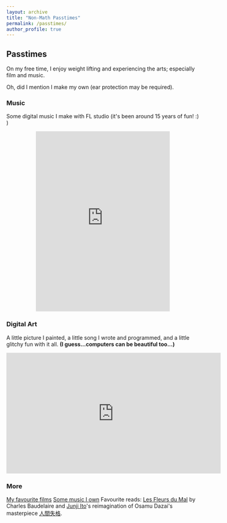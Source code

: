 ```yaml
---
layout: archive
title: "Non-Math Passtimes"
permalink: /passtimes/
author_profile: true
---
```



## Passtimes

On my free time, I enjoy weight lifting and experiencing the arts; especially film and music.  


Oh, did I mention I make my own (ear protection may be required).

### Music 

Some digital music I make with FL studio (it's been around 15 years of fun! :) )

<p align="center">
<iframe style="border: 0; width: 350px; height: 470px;" src="https://bandcamp.com/EmbeddedPlayer/album=267821854/size=large/bgcol=ffffff/linkcol=0687f5/tracklist=false/transparent=true/" seamless><a href="https://whererealitybends.bandcamp.com/album/2-6">П̷̠̐́̀͝р̷͈̲͑̀̿̈о̸̖̻̏̓с̷̜̩͔̃̕л̸̤͇̺̈͆͛͠ͅа̵͇̘̓͋̐͘в̸̨̬̓̈́̽̃л̶̧̩͖̟͒̄̇̏е̶̢͕̲̹̽̒н̷̡̹̯͛̿̈̊и̴̙̯̟̉͑̂̕е̸̖̋͗ ̷͎̗͚̫̊в̵̨̩̇͗͘͠ ̴̨̲̣̇͑͑2̴͕̈͂́͘6̵̬́̽̃ ̵͙̪̹͝д̸̩̥̀͛в̴̧͖͓̏͂͂и̸̻͋ж̴̗̮͖͓͂͘е̴̯̐̔͠͝н̵̩̀̏̒ͅи̶̨̱͠я̸̱̝͊̅͒х̸͕͓̆ͅ by Ω̵h̴ε̶r̸ε̵ ̶R̴ε̵α̴l̴ι̶t̸η̵ ̷Β̵ε̵n̸δ̷s̷.̸.̶.̸</a></iframe>
</p>

### Digital Art

A little picture I painted, a little song I wrote and programmed, and a little glitchy fun with it all. 
**(I guess...computers can be beautiful too...)**

<p align="center">
<iframe width="560" height="315" src="https://www.youtube.com/embed/vKdfuP-XQok" title="YouTube video player" frameborder="0" allow="accelerometer; autoplay; clipboard-write; encrypted-media; gyroscope; picture-in-picture" allowfullscreen></iframe>
</p>

### More
[My favourite films](http://www.imdb.com/list/ls002704424/)
[Some music I own](https://bandcamp.com/whererealityends)
Favourite reads: [Les Fleurs du Mal](https://fr.wikisource.org/wiki/Les_Fleurs_du_mal/1861/Texte_entier) by Charles Baudelaire and [Junji Ito](https://en.wikipedia.org/wiki/Junji_Ito)'s reimagination of Osamu Dazai's masterpiece [人間失格](https://www.goodreads.com/en/book/show/43909397-no-longer-human).